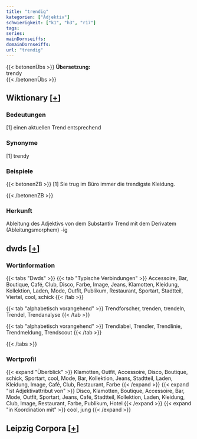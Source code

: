 ```yaml
---
title: "trendig"
kategorien: ["Adjektiv"]
schwierigkeit: ["k1", "h3", "r17"]
tags:
series:
mainDornseiffs:
domainDornseiffs:
url: "trendig"
---
```


{{< betonenÜbs >}}
**Übersetzung:**  
trendy  
{{< /betonenÜbs >}}

## Wiktionary [[+](https://de.wiktionary.org/wiki/trendig)]

### Bedeutungen
[1] einen aktuellen Trend entsprechend  

### Synonyme
[1] trendy  

### Beispiele
{{< betonenZB >}}
[1] Sie trug im Büro immer die trendigste Kleidung.  

{{< /betonenZB >}}
### Herkunft
Ableitung des Adjektivs von dem Substantiv Trend mit dem Derivatem (Ableitungsmorphem) -ig  



## dwds [[+](https://www.dwds.de/wb/trendig)]

### Wortinformation
{{< tabs "Dwds" >}}
{{< tab "Typische Verbindungen" >}}
Accessoire, Bar, Boutique, Café, Club, Disco, Farbe, Image, Jeans, Klamotten, Kleidung, Kollektion, Laden, Mode, Outfit, Publikum, Restaurant, Sportart, Stadtteil, Viertel, cool, schick
{{< /tab >}}

{{< tab "alphabetisch vorangehend" >}}
Trendforscher, trenden, trendeln, Trendel, Trendanalyse
{{< /tab >}}

{{< tab "alphabetisch vorangehend" >}}
Trendlabel, Trendler, Trendlinie, Trendmeldung, Trendscout
{{< /tab >}}

{{< /tabs >}}

### Wortprofil
{{< expand "Überblick" >}} Klamotten, Outfit, Accessoire, Disco, Boutique, schick, Sportart, cool, Mode, Bar, Kollektion, Jeans, Stadtteil, Laden, Kleidung, Image, Café, Club, Restaurant, Farbe {{< /expand >}}
{{< expand "ist Adjektivattribut von" >}} Disco, Klamotten, Boutique, Accessoire, Bar, Mode, Outfit, Sportart, Jeans, Café, Stadtteil, Kollektion, Laden, Kleidung, Club, Image, Restaurant, Farbe, Publikum, Hotel {{< /expand >}}
{{< expand "in Koordination mit" >}} cool, jung {{< /expand >}}

## Leipzig Corpora [[+](https://corpora.uni-leipzig.de/en/res?word=trendig&corpusId=deu_newscrawl-public_2018)]


